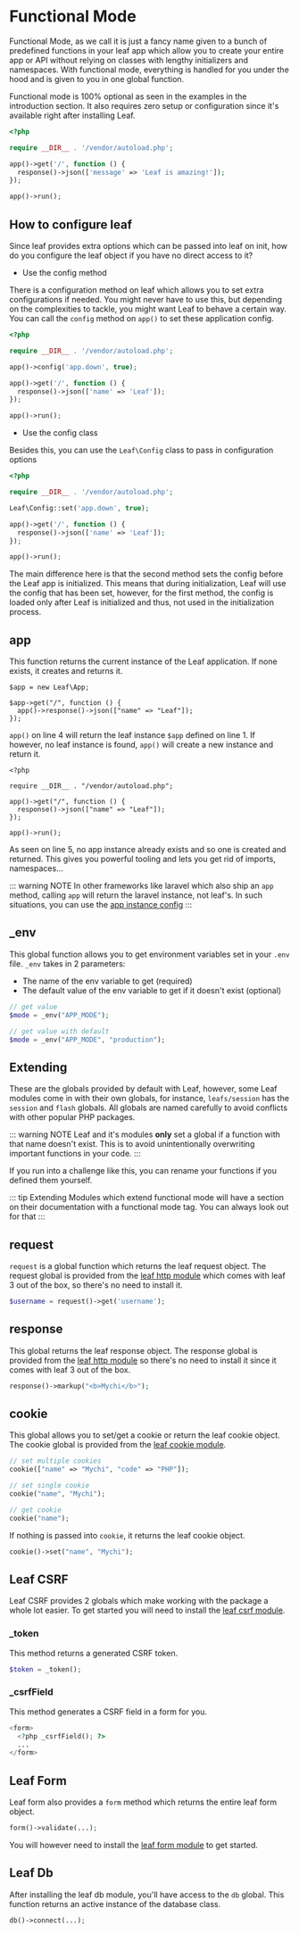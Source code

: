 # Functional Mode
<!-- <Badge text="new" /> -->

<!-- ::: info Video Docs
Learn about leaf 3's new functional mode.

<VideoLesson href="#" title="Functional mode">Watch the functional mode guide on youtube</VideoLesson>
::: -->

Functional Mode, as we call it is just a fancy name given to a bunch of predefined functions in your leaf app which allow you to create your entire app or API without relying on classes with lengthy initializers and namespaces. With functional mode, everything is handled for you under the hood and is given to you in one global function.

Functional mode is 100% optional as seen in the examples in the introduction section. It also requires zero setup or configuration since it's available right after installing Leaf.

```php
<?php

require __DIR__ . '/vendor/autoload.php';

app()->get('/', function () {
  response()->json(['message' => 'Leaf is amazing!']);
});

app()->run();
```

## How to configure leaf

Since leaf provides extra options which can be passed into leaf on init, how do you configure the leaf object if you have no direct access to it?

- Use the config method

There is a configuration method on leaf which allows you to set extra configurations if needed. You might never have to use this, but depending on the complexities to tackle, you might want Leaf to behave a certain way. You can call the `config` method on `app()` to set these application config.

```php
<?php

require __DIR__ . '/vendor/autoload.php';

app()->config('app.down', true);

app()->get('/', function () {
  response()->json(['name' => 'Leaf']);
});

app()->run();
```

- Use the config class

Besides this, you can use the `Leaf\Config` class to pass in configuration options

```php
<?php

require __DIR__ . '/vendor/autoload.php';

Leaf\Config::set('app.down', true);

app()->get('/', function () {
  response()->json(['name' => 'Leaf']);
});

app()->run();
```

The main difference here is that the second method sets the config before the Leaf app is initialized. This means that during initialization, Leaf will use the config that has been set, however, for the first method, the config is loaded only after Leaf is initialized and thus, not used in the initialization process.

## app

This function returns the current instance of the Leaf application. If none exists, it creates and returns it.

```php{4}
$app = new Leaf\App;

$app->get("/", function () {
  app()->response()->json(["name" => "Leaf"]);
});
```

`app()` on line 4 will return the leaf instance `$app` defined on line 1. If however, no leaf instance is found, `app()` will create a new instance and return it.

```php{5}
<?php

require __DIR__ . "/vendor/autoload.php";

app()->get("/", function () {
  response()->json(["name" => "Leaf"]);
});

app()->run();
```

As seen on line 5, no app instance already exists and so one is created and returned. This gives you powerful tooling and lets you get rid of imports, namespaces...

::: warning NOTE
In other frameworks like laravel which also ship an `app` method, calling `app` will return the laravel instance, not leaf's. In such situations, you can use the [app instance config](/docs/config/nsm#config-app-instance)
:::

## _env

This global function allows you to get environment variables set in your `.env` file. `_env` takes in 2 parameters:

- The name of the env variable to get (required)
- The default value of the env variable to get if it doesn't exist (optional)

```php
// get value
$mode = _env("APP_MODE");

// get value with default
$mode = _env("APP_MODE", "production");
```

## Extending

These are the globals provided by default with Leaf, however, some Leaf modules come in with their own globals, for instance, `leafs/session` has the `session` and `flash` globals. All globals are named carefully to avoid conflicts with other popular PHP packages.

::: warning NOTE
Leaf and it's modules **only** set a global if a function with that name doesn't exist. This is to avoid unintentionally overwriting important functions in your code.
:::

If you run into a challenge like this, you can rename your functions if you defined them yourself.

::: tip Extending
Modules which extend functional mode will have a section on their documentation with a functional mode tag. You can always look out for that
:::

## request

`request` is a global function which returns the leaf request object. The request global is provided from the [leaf http module](/modules/http/) which comes with leaf 3 out of the box, so there's no need to install it.

```php
$username = request()->get('username');
```

## response

This global returns the leaf response object. The response global is provided from the [leaf http module](/modules/http/) so there's no need to install it since it comes with leaf 3 out of the box.

```php
response()->markup("<b>Mychi</b>");
```

## cookie

This global allows you to set/get a cookie or return the leaf cookie object. The cookie global is provided from the [leaf cookie module](/modules/cookies/).

```php
// set multiple cookies
cookie(["name" => "Mychi", "code" => "PHP"]);

// set single cookie
cookie("name", "Mychi");

// get cookie
cookie("name");
```

If nothing is passed into `cookie`, it returns the leaf cookie object.

```php
cookie()->set("name", "Mychi");
```

## Leaf CSRF

Leaf CSRF provides 2 globals which make working with the package a whole lot easier. To get started you will need to install the [leaf csrf module](/modules/anchor/csrf/).

### _token

This method returns a generated CSRF token.

```php
$token = _token();
```

### _csrfField

This method generates a CSRF field in a form for you.

```php
<form>
  <?php _csrfField(); ?>
  ...
</form>
```

## Leaf Form

Leaf form also provides a `form` method which returns the entire leaf form object.

```php
form()->validate(...);
```

You will however need to install the [leaf form module](/modules/form/) to get started.

## Leaf Db

After installing the leaf db module, you'll have access to the `db` global. This function returns an active instance of the database class.

```php
db()->connect(...);
```
